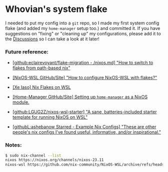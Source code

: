# Whovian's system flake
I needed to put my config into a `git` repo, so I made my first system config flake (and added my `home-manager` setup too.) and committed it.
If you have suggestions on "fixing" or "cleaning up" my configurations, please add it to the [Discussions](about:blank) so I can take a look at it later!

### Future reference:
- [[github:eclairevoyant/flake-migration - /nixos.md] "How to switch to flakes from path-based nix"](https://github.com/eclairevoyant/flake-migration/blob/main/nixos.md)

- [[NixOS-WSL GitHub/Site] "How to configure NixOS-WSL with flakes?"](https://nix-community.github.io/NixOS-WSL/howto.html)

- [[Xe Iaso] Nix Flakes on WSL](https://xeiaso.net/blog/nix-flakes-4-wsl-2022-05-01/)

- [[Home-Manager GitHub/Site] Setting up `home-manager` as a NixOS module.](https://nix-community.github.io/home-manager/index.xhtml#sec-flakes-nixos-module)

- [[github:LGUG2Z/nixos-wsl-starter] "A sane, batteries-included starter template for running NixOS on WSL"](https://github.com/LGUG2Z/nixos-wsl-starter)

- [[githubL:ashebanow Starred - Example Nix Configs] "These are other people's nix configs I've found useful, informative, and/or inspirational."](https://github.com/stars/ashebanow/lists/example-nix-configs/)

### Notes:
```bash
$ sudo nix-channel --list
nixos https://nixos.org/channels/nixos-23.11
nixos-wsl https://github.com/nix-community/NixOS-WSL/archive/refs/heads/main.tar.gz
```

